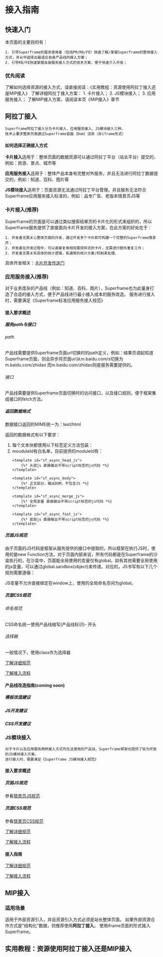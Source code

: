 # 接入指南

## 快速入门

本页面的主要目的有：

    1. 引导Superframe的服务使用者（包括PM/RD/FE）快速了解/掌握Superframe的整体接入方式，并从中选择出最适合自身产品线的接入方案；
    2. 引导RD/FE快速掌握自身服务接入方式的技术方案，便于快速介入开发；

### 优先阅读
    
了解如何选择资源的接入方式，请直接阅读：《实用教程：资源使用阿拉丁接入还是MIP接入》
了解详细阿拉丁接入方案：
    1. 卡片接入；
    2. JS模块接入；
    3. 应用服务接入；
了解MIP接入方案，请阅读本页《MIP接入》章节

## 阿拉丁接入
    
    Superframe阿拉丁接入分为卡片接入、应用服务接入、JS模块接入三种。
    技术上要求整体页面通过Superframe容器（Dom）渲染（非iframe形式）

#### 如何选择正确接入方式

**卡片接入**适用于：整体页面的数据资源可以通过阿拉丁平台（站长平台）提交的，例如：旅游、景点、城市等

**应用服务接入**适用于：整体产品本身有完整对外服务，并且无法进行阿拉丁数据提交的，例如：知道、百科、图片等

**JS模块接入**适用于：页面资源无法通过阿拉丁平台管理，并且服务无法符合Superframe应用服务接入标准的，例如：品专广告、老版本情景页JS等

### 卡片接入(推荐)

Superframe的页面是可以通过类似搜索结果页的卡片化的形式来组织的，所以Superframe服务提供了直接面向卡片开发的接入方案，在此方案的好处在于：

    1. 开发者无需关心整体页面的开发，通过开发多个卡片即可构建一个完整的Superframe情景页；
    2. 开发者在开发过程中，可以直接复用相同展现样式的卡片，无需进行额外重复工作；
    3. 开发者无需关系具体的统计逻辑，有通用的统计方案/机制来处理。

具体开发相关：[卡片开发传送门](http://sfe.baidu.com/#/superframe/card)

### 应用服务接入(推荐)

对于业务庞杂的产品线（例如：知道、百科、图片），Superframe也为此量身打造了合适的接入方式，便于产品线进行最小接入成本的服务改造。
服务进行接入时，需要满足《Superframe标准应用服务接入规范》

#### 接入要求概述

##### 服务path与接口

###### path
产品线需要提供Superframe页面url切换时的path定义，例如：结果页调起知道Superframe页面，则会异步将页面url从m.baidu.com/s切换为m.baidu.com/zhidao
而m.baidu.com/zhidao则是服务需要提供的。
###### 接口
产品线需要提供Superframe页面切换时的访问接口，以及接口规则，便于框架集成接口的fetch方法。

##### 返回数据格式

数据接口返回的MIME统一为：text/html

返回的数据格式有以下要求：

1. 每个文本块都使用以下标签定义方法包装：
    <template id="moduleId"></template>
2. mouduleId有白名单，目前提供的moduleId有：
    ```
    <template id="sf_async_head_js">
        {%* 头部js 直接输出不带script标签的js代码 *%}
    </template>

    <template id="sf_async_body">
        {%* 正文部分，输出DOM，不包含JS *%}
    </template>

    <template id="sf_async_merge_js">
        {%* 全局变量 直接输出不带script标签的js代码 *%}
    </template>

    <template id="sf_async_foot_js">
        {%* 底部js 直接输出不带script标签的js代码 *%}
    </template>
    ```

##### 页面JS规范

由于页面的JS代码是框架从服务提供的接口中提取的，所以框架在执行JS时，使用的是new Function方法，对于页面内部来说，所有代码都是在Superframe的沙盒执行的，在沙盒中，页面能全局使用的变量仅有global。如有其他需要全局使用的js变量，可以通过global.sandbox(object)来传递。对应的，JS书写有以下几个规则需要遵循：

JS变量不允许直接绑定在window上，使用的全局命名空间为global。

##### 页面CSS规范

###### 命名规范
CSS命名统一使用产品线缩写(产品线标识)- 开头

###### 选择器
一般情况下，使用class作为选择器

[了解详细规范]()

[了解接入流程]()

#### 产品线改造指南(coming soon)

##### 模板改造建议
##### JS开发建议
##### CSS开发建议

### JS模块接入

    对于卡片以及应用服务两种接入方式均无法使用的产品线，Superframe框架也提供了较为开放的JS模块接入方案。
    进行接入时，需要满足《Superframe JS模块接入规范》

#### 接入要求概述

##### 页面JS规范
参看[情景页JS规范](http://sfe.baidu.com/#/superframe/card/4、js+开发规范)
##### 页面CSS规范
参看[情景页CSS规范](http://sfe.baidu.com/#/superframe/card/3、css+开发规范)

[了解详细规范]()

[了解接入流程]()

#### 接入指南

[了解详细规范](http://sfe.baidu.com/#/superframe/card/7、actCard模式开发方式)

[了解接入流程]()

## MIP接入
### 适用场景
适用于外部资源引入，并且资源引入方式必须是站长整体页面。
如果外部资源合作方式是"结构化"数据，则推荐使用**阿拉丁接入**。
使用iframe页面的形式接入Superframe。
## 实用教程：资源使用阿拉丁接入还是MIP接入

